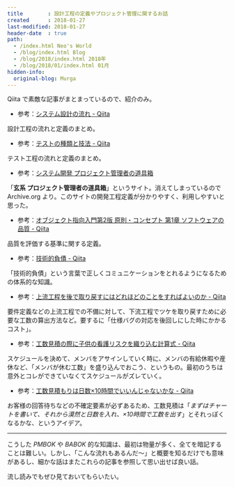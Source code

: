 ```yaml
---
title        : 設計工程の定義やプロジェクト管理に関するお話
created      : 2018-01-27
last-modified: 2018-01-27
header-date  : true
path:
  - /index.html Neo's World
  - /blog/index.html Blog
  - /blog/2018/index.html 2018年
  - /blog/2018/01/index.html 01月
hidden-info:
  original-blog: Murga
---
```


Qiita で素敵な記事がまとまっているので、紹介のみ。

- 参考：[システム設計の流れ - Qiita](https://qiita.com/mikakane/items/b8045a11dba8d08e5fe4)

設計工程の流れと定義のまとめ。

- 参考：[テストの種類と技法 - Qiita](https://qiita.com/ktarow/items/8c3d94d6c21a0c86b799)

テスト工程の流れと定義のまとめ。

- 参考：[システム開発 プロジェクト管理者の道具箱](https://web.archive.org/web/20160718040728/http://www.h6.dion.ne.jp:80/~akn/pm/SystemDevelopment/SystemDevelopment.html)

「**玄系 プロジェクト管理者の道具箱**」というサイト。消えてしまっているので Archive.org より。このサイトの開発工程定義が分かりやすく、利用しやすいと思った。

- 参考：[オブジェクト指向入門第2版 原則・コンセプト 第1章 ソフトウェアの品質 - Qiita](https://qiita.com/kasei-san/items/a597f8d385dbdaf4f0c5)

品質を評価する基準に関する定義。

- 参考：[技術的負債 - Qiita](https://qiita.com/erukiti/items/9cc7850250268582dde7)

「技術的負債」という言葉で正しくコミュニケーションをとれるようになるための体系的な知識。

- 参考：[上流工程を後で取り戻すにはどれほどのことをすればよいのか - Qiita](https://qiita.com/n_slender/items/d5019517c8204371bbfb)

要件定義などの上流工程での不備に対して、下流工程でツケを取り戻すために必要な工数の算出方法など。要するに「仕様バグの対応を後回しにした時にかかるコスト」。

- 参考：[工数見積の際に子供の看護リスクを織り込む計算式 - Qiita](https://qiita.com/jcinit/items/f504734de17a46db1847)

スケジュールを決めて、メンバをアサインしていく時に、メンバの有給休暇や産休など、「メンバが休む工数」を盛り込んでおこう、というもの。最初のうちは意外とコレができていなくてスケジュールがズレていく。

- 参考：[工数見積もりは日数×10時間でいいんじゃないかな - Qiita](https://qiita.com/tukiyo3/items/b6ded389033611a4edc2)

お客様の回答待ちなどの不確定要素が必ずあるため、工数見積は「*まずはチャートを書いて、それから漠然と日数を入れ、×10時間で工数を出す*」とそれっぽくなるかな、というアイデア。

---

こうした *PMBOK* や *BABOK* 的な知識は、最初は物量が多く、全てを暗記することは難しい。しかし、「こんな流れもあるんだ〜」と概要を知るだけでも意味があるし、細かな話はまたこれらの記事を参照して思い出せば良い話。

流し読みでもぜひ見ておいてもらいたい。
